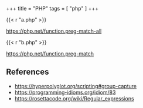 +++
title = "PHP"
tags = [ "php" ]
+++

{{< r "a.php" >}}

<https://php.net/function.preg-match-all>

{{< r "b.php" >}}

<https://php.net/function.preg-match>

## References

- <https://hyperpolyglot.org/scripting#group-capture>
- <https://programming-idioms.org/idiom/83>
- <https://rosettacode.org/wiki/Regular_expressions>
